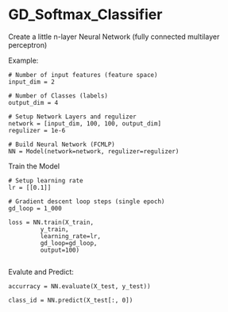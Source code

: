 # GD_Softmax_Classifier
Create a little n-layer Neural Network (fully connected multilayer perceptron)

Example:
```
# Number of input features (feature space)
input_dim = 2

# Number of Classes (labels)
output_dim = 4

# Setup Network Layers and regulizer
network = [input_dim, 100, 100, output_dim]
regulizer = 1e-6

# Build Neural Network (FCMLP)
NN = Model(network=network, regulizer=regulizer)

```

Train the Model

```
# Setup learning rate
lr = [[0.1]]

# Gradient descent loop steps (single epoch)
gd_loop = 1_000

loss = NN.train(X_train,
         y_train,
         learning_rate=lr,
         gd_loop=gd_loop,
         output=100)
         
 ```
 
 Evalute and Predict:
 
 ```
 accurracy = NN.evaluate(X_test, y_test))
 
 class_id = NN.predict(X_test[:, 0])
 
 ```
